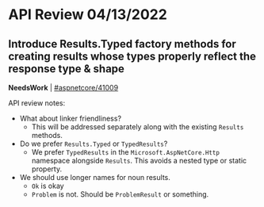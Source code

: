 # API Review 04/13/2022

## Introduce Results.Typed factory methods for creating results whose types properly reflect the response type & shape

**NeedsWork** | [#aspnetcore/41009](https://github.com/dotnet/aspnetcore/issues/41009#issuecomment-1097399822)

API review notes:

- What about linker friendliness?
  - This will be addressed separately along with the existing `Results` methods.
- Do we prefer `Results.Typed` or `TypedResults`?
  - We prefer `TypedResults` in the `Microsoft.AspNetCore.Http` namespace alongside `Results`. This avoids a nested type or static property.
- We should use longer names for noun results.
  - `Ok` is okay
  - `Problem` is not. Should be `ProblemResult` or something.

